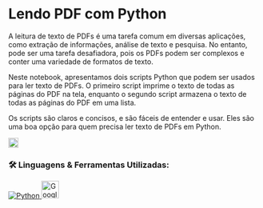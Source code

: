# Lendo PDF com Python

A leitura de texto de PDFs é uma tarefa comum em diversas aplicações, como extração de informações, análise de texto e pesquisa. No entanto, pode ser uma tarefa desafiadora, pois os PDFs podem ser complexos e conter uma variedade de formatos de texto.

Neste notebook, apresentamos dois scripts Python que podem ser usados para ler texto de PDFs. O primeiro script imprime o texto de todas as páginas do PDF na tela, enquanto o segundo script armazena o texto de todas as páginas do PDF em uma lista.

Os scripts são claros e concisos, e são fáceis de entender e usar. Eles são uma boa opção para quem precisa ler texto de PDFs em Python.

<a href="https://colab.research.google.com/github/adsLopess/Lendo-PDF-com-Python/blob/main/leitorPDF.ipynb" target="_blank"><img height="20" alt="Open in Colab" src = "https://colab.research.google.com/assets/colab-badge.svg"></a>

### 🛠 Linguagens & Ferramentas Utilizadas:

<p align="left">  
  <a href="https://www.python.org/" target="_blank"> <img alt="Python" src="https://img.shields.io/badge/python%20-%2314354C.svg?&style=for-the-badge&logo=python&logoColor=white" title="Python" /> </a> 
  <a href="https://colab.google/" target="_blank"> <img alt="Google-Colab" src="https://seekvectors.com/files/download/348b8e2b10e1b01cd8a05a36426d64bf.jpg" title="Colab" height="35" /> </a> 
